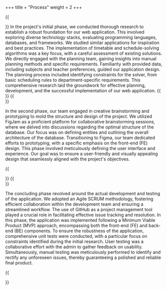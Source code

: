 +++
title = "Process"
weight = 2
+++

{{<section title="Research">}}
In the project's initial phase, we conducted thorough research to establish a robust foundation for our web application. This involved exploring diverse technology stacks, evaluating programming languages, databases, and frameworks. We studied similar applications for inspiration and best practices. The implementation of timetable and schedule-solving algorithms was a key focus, with a careful assessment of existing solutions. We directly engaged with the planning team, gaining insights into manual planning methods and specific requirements. Familiarity with provided data, including subjects and teacher preferences, guided our application design. The planning process included identifying constraints for the solver, from basic scheduling rules to department-specific requirements. This comprehensive research laid the groundwork for effective planning, development, and the successful implementation of our web application.
{{</section>}}
{{<section title="Brainstorming & Prototyping:">}}


In the second phase, our team engaged in creative brainstorming and prototyping to mold the structure and design of the project. We utilized FigJam as a proficient platform for collaborative brainstorming sessions, where we delved into discussions regarding the optimal structure of the database. Our focus was on defining entities and outlining the overall architecture of the database. Transitioning to Figma, our team dedicated efforts to prototyping, with a specific emphasis on the front-end (FE) design. This phase involved meticulously defining the user interface and experience. Our goal was to ensure a user-friendly and visually appealing design that seamlessly aligned with the project's objectives.

{{</section>}}
{{<section title="Development & Testing:">}}


The concluding phase revolved around the actual development and testing of the application. We adopted an Agile SCRUM methodology, fostering efficient collaboration within the development team and ensuring a streamlined workflow. The use of GitHub as a project management tool played a crucial role in facilitating effective issue tracking and resolution. In this phase, the application was implemented following a Minimum Viable Product (MVP) approach, encompassing both the front-end (FE) and back-end (BE) components. To ensure the robustness of the application, comprehensive unit tests were conducted, with a particular focus on constraints identified during the initial research. User testing was a collaborative effort with the admin to gather feedback on usability. Simultaneously, manual testing was meticulously performed to identify and rectify any unforeseen issues, thereby guaranteeing a polished and reliable final product.


{{</section>}}
